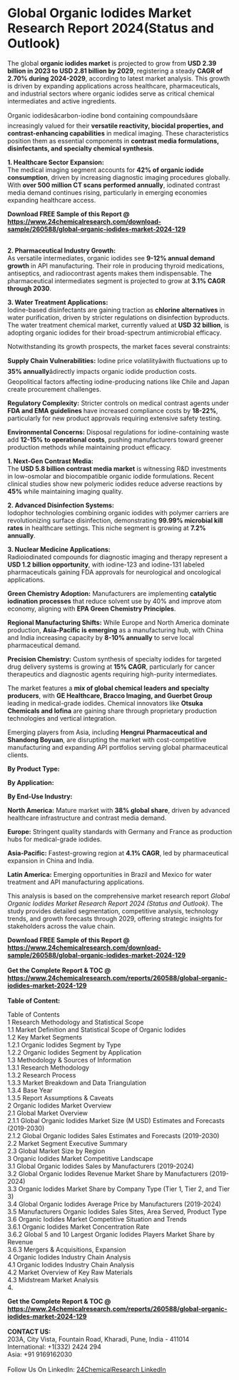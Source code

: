 <h1>Global Organic Iodides Market Research Report 2024(Status and Outlook)</h1><p>The global <strong>organic iodides market</strong> is projected to grow from <strong>USD 2.39 billion in 2023 to USD 2.81 billion by 2029</strong>, registering a steady <strong>CAGR of 2.70% during 2024-2029</strong>, according to latest market analysis. This growth is driven by expanding applications across healthcare, pharmaceuticals, and industrial sectors where organic iodides serve as critical chemical intermediates and active ingredients.</p><p>Organic iodidesâcarbon-iodine bond containing compoundsâare increasingly valued for their <strong>versatile reactivity, biocidal properties, and contrast-enhancing capabilities</strong> in medical imaging. These characteristics position them as essential components in <strong>contrast media formulations, disinfectants, and specialty chemical synthesis</strong>.</p><p><strong>1. Healthcare Sector Expansion:</strong><br>
The medical imaging segment accounts for <strong>42% of organic iodide consumption</strong>, driven by increasing diagnostic imaging procedures globally. With <strong>over 500 million CT scans performed annually</strong>, iodinated contrast media demand continues rising, particularly in emerging economies expanding healthcare access.</p><div><b>Download FREE Sample of this Report @ 
            <a href="https://www.24chemicalresearch.com/download-sample/260588/global-organic-iodides-market-2024-129">
            https://www.24chemicalresearch.com/download-sample/260588/global-organic-iodides-market-2024-129</a></b></div><br><p><strong>2. Pharmaceutical Industry Growth:</strong><br>
As versatile intermediates, organic iodides see <strong>9-12% annual demand growth</strong> in API manufacturing. Their role in producing thyroid medications, antiseptics, and radiocontrast agents makes them indispensable. The pharmaceutical intermediates segment is projected to grow at <strong>3.1% CAGR through 2030</strong>.</p><p><strong>3. Water Treatment Applications:</strong><br>
Iodine-based disinfectants are gaining traction as <strong>chlorine alternatives</strong> in water purification, driven by stricter regulations on disinfection byproducts. The water treatment chemical market, currently valued at <strong>USD 32 billion</strong>, is adopting organic iodides for their broad-spectrum antimicrobial efficacy.</p><p>Notwithstanding its growth prospects, the market faces several constraints:</p><p><strong>Supply Chain Vulnerabilities:</strong> Iodine price volatilityâwith fluctuations up to <strong>35% annually</strong>âdirectly impacts organic iodide production costs. Geopolitical factors affecting iodine-producing nations like Chile and Japan create procurement challenges.</p><p><strong>Regulatory Complexity:</strong> Stricter controls on medical contrast agents under <strong>FDA and EMA guidelines </strong>have increased compliance costs by <strong>18-22%</strong>, particularly for new product approvals requiring extensive safety testing.</p><p><strong>Environmental Concerns:</strong> Disposal regulations for iodine-containing waste add <strong>12-15% to operational costs</strong>, pushing manufacturers toward greener production methods while maintaining product efficacy.</p><p><strong>1. Next-Gen Contrast Media:</strong><br>
The <strong>USD 5.8 billion contrast media market</strong> is witnessing R&amp;D investments in low-osmolar and biocompatible organic iodide formulations. Recent clinical studies show new polymeric iodides reduce adverse reactions by <strong>45%</strong> while maintaining imaging quality.</p><p><strong>2. Advanced Disinfection Systems:</strong><br>
Iodophor technologies combining organic iodides with polymer carriers are revolutionizing surface disinfection, demonstrating <strong>99.99% microbial kill rates</strong> in healthcare settings. This niche segment is growing at <strong>7.2% annually</strong>.</p><p><strong>3. Nuclear Medicine Applications:</strong><br>
Radioiodinated compounds for diagnostic imaging and therapy represent a <strong>USD 1.2 billion opportunity</strong>, with iodine-123 and iodine-131 labeled pharmaceuticals gaining FDA approvals for neurological and oncological applications.</p><p><strong>Green Chemistry Adoption:</strong> Manufacturers are implementing <strong>catalytic iodination processes</strong> that reduce solvent use by 40% and improve atom economy, aligning with <strong>EPA Green Chemistry Principles</strong>.</p><p><strong>Regional Manufacturing Shifts:</strong> While Europe and North America dominate production, <strong>Asia-Pacific is emerging</strong> as a manufacturing hub, with China and India increasing capacity by <strong>8-10% annually</strong> to serve local pharmaceutical demand.</p><p><strong>Precision Chemistry:</strong> Custom synthesis of specialty iodides for targeted drug delivery systems is growing at <strong>15% CAGR</strong>, particularly for cancer therapeutics and diagnostic agents requiring high-purity intermediates.</p><p>The market features a <strong>mix of global chemical leaders and specialty producers</strong>, with <strong>GE Healthcare, Bracco Imaging, and Guerbet Group</strong> leading in medical-grade iodides. Chemical innovators like <strong>Otsuka Chemicals and Iofina</strong> are gaining share through proprietary production technologies and vertical integration.</p><p>Emerging players from Asia, including <strong>Hengrui Pharmaceutical and Shandong Boyuan</strong>, are disrupting the market with cost-competitive manufacturing and expanding API portfolios serving global pharmaceutical clients.</p><p><strong>By Product Type:</strong></p><p><strong>By Application:</strong></p><p><strong>By End-Use Industry:</strong></p><p><strong>North America:</strong> Mature market with <strong>38% global share</strong>, driven by advanced healthcare infrastructure and contrast media demand.</p><p><strong>Europe:</strong> Stringent quality standards with Germany and France as production hubs for medical-grade iodides.</p><p><strong>Asia-Pacific:</strong> Fastest-growing region at <strong>4.1% CAGR</strong>, led by pharmaceutical expansion in China and India.</p><p><strong>Latin America:</strong> Emerging opportunities in Brazil and Mexico for water treatment and API manufacturing applications.</p><p>This analysis is based on the comprehensive market research report <em>Global Organic Iodides Market Research Report 2024 (Status and Outlook)</em>. The study provides detailed segmentation, competitive analysis, technology trends, and growth forecasts through 2029, offering strategic insights for stakeholders across the value chain.</p><div><b>Download FREE Sample of this Report @ 
            <a href="https://www.24chemicalresearch.com/download-sample/260588/global-organic-iodides-market-2024-129">
            https://www.24chemicalresearch.com/download-sample/260588/global-organic-iodides-market-2024-129</a></b></div><br><div><b>Get the Complete Report & TOC @ 
            <a href="https://www.24chemicalresearch.com/reports/260588/global-organic-iodides-market-2024-129">
            https://www.24chemicalresearch.com/reports/260588/global-organic-iodides-market-2024-129</a></b></div><br>
            <b>Table of Content:</b><p>Table of Contents<br />
1 Research Methodology and Statistical Scope<br />
1.1 Market Definition and Statistical Scope of Organic Iodides<br />
1.2 Key Market Segments<br />
1.2.1 Organic Iodides Segment by Type<br />
1.2.2 Organic Iodides Segment by Application<br />
1.3 Methodology & Sources of Information<br />
1.3.1 Research Methodology<br />
1.3.2 Research Process<br />
1.3.3 Market Breakdown and Data Triangulation<br />
1.3.4 Base Year<br />
1.3.5 Report Assumptions & Caveats<br />
2 Organic Iodides Market Overview<br />
2.1 Global Market Overview<br />
2.1.1 Global Organic Iodides Market Size (M USD) Estimates and Forecasts (2019-2030)<br />
2.1.2 Global Organic Iodides Sales Estimates and Forecasts (2019-2030)<br />
2.2 Market Segment Executive Summary<br />
2.3 Global Market Size by Region<br />
3 Organic Iodides Market Competitive Landscape<br />
3.1 Global Organic Iodides Sales by Manufacturers (2019-2024)<br />
3.2 Global Organic Iodides Revenue Market Share by Manufacturers (2019-2024)<br />
3.3 Organic Iodides Market Share by Company Type (Tier 1, Tier 2, and Tier 3)<br />
3.4 Global Organic Iodides Average Price by Manufacturers (2019-2024)<br />
3.5 Manufacturers Organic Iodides Sales Sites, Area Served, Product Type<br />
3.6 Organic Iodides Market Competitive Situation and Trends<br />
3.6.1 Organic Iodides Market Concentration Rate<br />
3.6.2 Global 5 and 10 Largest Organic Iodides Players Market Share by Revenue<br />
3.6.3 Mergers & Acquisitions, Expansion<br />
4 Organic Iodides Industry Chain Analysis<br />
4.1 Organic Iodides Industry Chain Analysis<br />
4.2 Market Overview of Key Raw Materials<br />
4.3 Midstream Market Analysis<br />
4.</p><div><b>Get the Complete Report & TOC @ 
            <a href="https://www.24chemicalresearch.com/reports/260588/global-organic-iodides-market-2024-129">
            https://www.24chemicalresearch.com/reports/260588/global-organic-iodides-market-2024-129</a></b></div><br><b>CONTACT US:</b><br>
            203A, City Vista, Fountain Road, Kharadi, Pune, India - 411014<br>
            International: +1(332) 2424 294<br>
            Asia: +91 9169162030 <br><br>
            Follow Us On LinkedIn: <a href="https://www.linkedin.com/company/24chemicalresearch/">24ChemicalResearch LinkedIn</a>